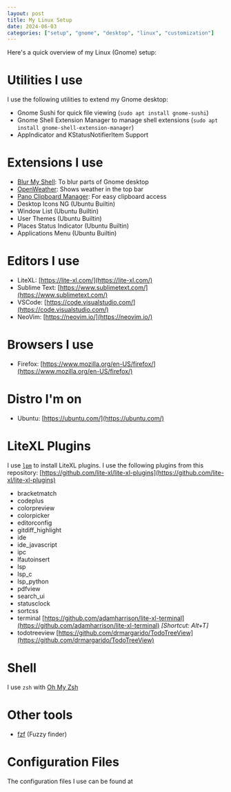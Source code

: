 ```yaml
---
layout: post
title: My Linux Setup
date: 2024-06-03
categories: ["setup", "gnome", "desktop", "linux", "customization"]
---
```


Here's a quick overview of my Linux (Gnome) setup:

# Utilities I use
I use the following utilities to extend my Gnome desktop:
- Gnome Sushi for quick file viewing (`sudo apt install gnome-sushi`)
- Gnome Shell Extension Manager to manage shell extensions (`sudo apt install gnome-shell-extension-manager`)
- AppIndicator and KStatusNotifierItem Support

# Extensions I use
- [Blur My Shell](https://extensions.gnome.org/extension/3193/blur-my-shell/): To blur parts of Gnome desktop
- [OpenWeather](https://extensions.gnome.org/extension/750/openweather/): Shows weather in the top bar
- [Pano Clipboard Manager](https://extensions.gnome.org/extension/5278/pano/): For easy clipboard access
- Desktop Icons NG (Ubuntu Builtin)
- Window List (Ubuntu Builtin)
- User Themes (Ubuntu Builtin)
- Places Status Indicator (Ubuntu Builtin)
- Applications Menu (Ubuntu Builtin)

# Editors I use
- LiteXL: [https://lite-xl.com/](https://lite-xl.com/)
- Sublime Text: [https://www.sublimetext.com/](https://www.sublimetext.com/)
- VSCode: [https://code.visualstudio.com/](https://code.visualstudio.com/)
- NeoVim: [https://neovim.io/](https://neovim.io/)

# Browsers I use
- Firefox: [https://www.mozilla.org/en-US/firefox/](https://www.mozilla.org/en-US/firefox/)

# Distro I'm on
- Ubuntu: [https://ubuntu.com/](https://ubuntu.com/)

# LiteXL Plugins
I use [`lpm`](https://github.com/lite-xl/lite-xl-plugin-manager) to install LiteXL plugins.
I use the following plugins from this repository: [https://github.com/lite-xl/lite-xl-plugins](https://github.com/lite-xl/lite-xl-plugins)
- bracketmatch
- codeplus
- colorpreview
- colorpicker
- editorconfig
- gitdiff_highlight
- ide
- ide_javascript
- ipc
- lfautoinsert
- lsp
- lsp_c
- lsp_python
- pdfview
- search_ui
- statusclock
- sortcss
- terminal [https://github.com/adamharrison/lite-xl-terminal](https://github.com/adamharrison/lite-xl-terminal) _[Shortcut: Alt+T]_
- todotreeview [https://github.com/drmargarido/TodoTreeView](https://github.com/drmargarido/TodoTreeView)

# Shell
I use `zsh` with [Oh My Zsh](https://ohmyz.sh/)

# Other tools
- [fzf](https://github.com/junegunn/fzf) (Fuzzy finder)

# Configuration Files
The configuration files I use can be found at []()
